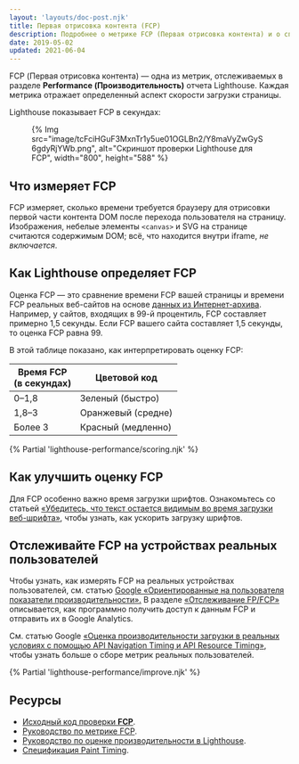 ```yaml
---
layout: 'layouts/doc-post.njk'
title: Первая отрисовка контента (FCP)
description: Подробнее о метрике FCP (Первая отрисовка контента) и о способах ее измерения и оптимизации
date: 2019-05-02
updated: 2021-06-04
---
```


FCP (Первая отрисовка контента) — одна из метрик, отслеживаемых в разделе **Performance (Производительность)** отчета Lighthouse. Каждая метрика отражает определенный аспект скорости загрузки страницы.

Lighthouse показывает FCP в секундах:

<figure>{% Img src="image/tcFciHGuF3MxnTr1y5ue01OGLBn2/Y8maVyZwGyS6gdyRjYWb.png", alt="Скриншот проверки Lighthouse для FCP", width="800", height="588" %}</figure>

## Что измеряет FCP

FCP измеряет, сколько времени требуется браузеру для отрисовки первой части контента DOM после перехода пользователя на страницу. Изображения, небелые элементы `<canvas>` и SVG на странице считаются содержимым DOM; всё, что находится внутри iframe, *не включается*.

## Как Lighthouse определяет FCP

Оценка FCP — это сравнение времени FCP вашей страницы и времени FCP реальных веб-сайтов на основе [данных из Интернет-архива](https://httparchive.org/reports/loading-speed#fcp). Например, у сайтов, входящих в 99-й процентиль, FCP составляет примерно 1,5 секунды. Если FCP вашего сайта составляет 1,5 секунды, то оценка FCP равна 99.

В этой таблице показано, как интерпретировать оценку FCP:

<div class="table-wrapper scrollbar">
  <table>
    <thead>
      <tr>
        <th>Время FCP<br> (в секундах)</th>
        <th>Цветовой код</th>
      </tr>
    </thead>
    <tbody>
      <tr>
        <td>0–1,8</td>
        <td>Зеленый (быстро)</td>
      </tr>
      <tr>
        <td>1,8–3</td>
        <td>Оранжевый (средне)</td>
      </tr>
      <tr>
        <td>Более 3</td>
        <td>Красный (медленно)</td>
      </tr>
    </tbody>
  </table>
</div>

{% Partial 'lighthouse-performance/scoring.njk' %}

## Как улучшить оценку FCP

Для FCP особенно важно время загрузки шрифтов. Ознакомьтесь со статьей [«Убедитесь, что текст остается видимым во время загрузки веб-шрифта»](https://web.dev/font-display), чтобы узнать, как ускорить загрузку шрифтов.

## Отслеживайте FCP на устройствах реальных пользователей

Чтобы узнать, как измерять FCP на реальных устройствах пользователей, см. статью [Google «Ориентированные на пользователя показатели производительности».](https://developers.google.com/web/fundamentals/performance/user-centric-performance-metrics) В разделе [«Отслеживание FP/FCP»](https://developers.google.com/web/fundamentals/performance/user-centric-performance-metrics#tracking_fpfcp) описывается, как программно получить доступ к данным FCP и отправить их в Google Analytics.

См. статью Google [«Оценка производительности загрузки в реальных условиях с помощью API Navigation Timing и API Resource Timing»](https://developers.google.com/web/fundamentals/performance/navigation-and-resource-timing/), чтобы узнать больше о сборе метрик реальных пользователей.

{% Partial 'lighthouse-performance/improve.njk' %}

## Ресурсы

- [Исходный код проверки **FCP**](https://github.com/GoogleChrome/lighthouse/blob/master/lighthouse-core/audits/metrics/first-contentful-paint.js).
- [Руководство по метрике FCP](https://web.dev/fcp/).
- [Руководство по оценке производительности в Lighthouse](https://web.dev/performance-scoring//).
- [Спецификация Paint Timing](https://w3c.github.io/paint-timing).
